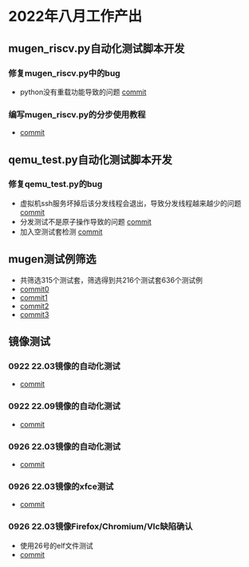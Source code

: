 # 2022年八月工作产出
## mugen_riscv.py自动化测试脚本开发  
### 修复mugen_riscv.py中的bug  
- python没有重载功能导致的问题 [commit](https://github.com/brsf11/mugen-riscv/commit/39e8cbdb67e01b9bea1db3af17688575bbe047a1)  
### 编写mugen_riscv.py的分步使用教程  
- [commit](https://github.com/brsf11/mugen-riscv/commit/c40e621cea327c24c319775f0599bd80c5b1c4ee)
## qemu_test.py自动化测试脚本开发  
### 修复qemu_test.py的bug  
- 虚拟机ssh服务坏掉后该分发线程会退出，导致分发线程越来越少的问题 [commit](https://github.com/brsf11/mugen-riscv/commit/71dcc122f8167f83eed2c181e731d8ba52bff251)  
- 分发测试不是原子操作导致的问题 [commit](https://github.com/brsf11/mugen-riscv/commit/71dcc122f8167f83eed2c181e731d8ba52bff251)  
- 加入空测试套检测 [commit](https://github.com/brsf11/mugen-riscv/commit/9f5f809209115d42f16a1c8cef18ceb9a60cf8a5)  

## mugen测试例筛选  
- 共筛选315个测试套，筛选得到共216个测试套636个测试例  
- [commit0](https://github.com/brsf11/mugen-riscv/commit/6ebc7bed19385730b935697fe4d3a6468680691d) 
- [commit1](https://github.com/brsf11/mugen-riscv/commit/5d0aca796e9380f696226835dc7f5498e4efd718)  
- [commit2](https://github.com/brsf11/mugen-riscv/commit/46e954117d8af8a72fa049526ad004954a955b6e)  
- [commit3](https://github.com/brsf11/mugen-riscv/commit/7a657e6acf8090b862837895694e51af9d11298c)  
## 镜像测试  
### 0922 22.03镜像的自动化测试  
- [commit](https://github.com/brsf11/Tarsier-Internship/commit/19094839afe6457ba934ffad86f5a3fc91036e74)  
### 0922 22.09镜像的自动化测试  
- [commit](https://github.com/brsf11/Tarsier-Internship/commit/9ff38947532a684edb80d1b733b2fd0ea22acdfd)  
### 0926 22.03镜像的自动化测试  
- [commit](https://github.com/brsf11/Tarsier-Internship/commit/ea1d7a8cc1338768e51219bd3fc019a3736db884)  
### 0926 22.03镜像的xfce测试  
- [commit](https://github.com/brsf11/Tarsier-Internship/commit/dcc10355e8b8d860ecf879ab0ed34f12057befac)  
### 0926 22.03镜像Firefox/Chromium/Vlc缺陷确认  
- 使用26号的elf文件测试  
- [commit](https://github.com/brsf11/work-testing/commit/0a00a7835d84f13fe46bf6d250544ba25707429e)  